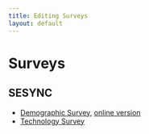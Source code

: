 ```yaml
---
title: Editing Surveys
layout: default
---
```


# Surveys

## SESYNC
* [Demographic Survey](Demographics_Table_1.3.pdf), [online version](http://www.sesync.org/survey.html)
* [Technology Survey](IT_Survey_-_9-24-2012.pdf)